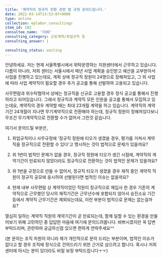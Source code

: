 ```yaml
---
title: '계약직의 정규직 전환 관련 법 규정 문의드립니다.'
date: 2022-03-14T13:53:07+0900
type: online
collection: eplabor_consultings
item_id: 182
consultee_name: '이OO'
consulting_category: 근로계약/취업규칙 등
consulting_answer: |
    
consulting_status: waiting
---
```


안녕하세요. 저는 현재 서울특별시에서 위탁운영하는 지원센터에서 근무하고 있습니다.
다름이 아니라, 저희 센터는 서울시에서 매년 사업 계획을 승인받고 예산을 교부받아서 사업을 진행하고 있는데요,
계획 상에 정규직 정원이 24명으로 정해져있고, 그 외 사업에 따라 사업 계약직이 필요할 경우 추가 공고를 통해 선발하여 고용되고 있습니다.

사무편람과 위수탁협약서 상에는 정규직을 신규로 고용할 경우 정식 공고를 통해서 진행하라고 되어있습니다.
그래서 정규직과 계약직 모든 인원을 공고를 통해서 모집하고 있는데요,
계약직의 경우 계약할 때는 최대 23개월 계약을 하고 있습니다.
계약직의 계약기간 24개월이 지나면 무기계약직으로 전환해야 하는데, 정규직 정원이 정해져있다보니 무조건 무기계약직으로 전환할 수가 없어서 그런것 같습니다.

여기서 문의드릴 부분은,

1. 취업규칙이나 사무규정에 &#039;정규직 정원에 티오가 생겼을 경우, 평가를 거쳐서 계약직을 정규직으로 전환할 수 있다&#039;고 명시하는 것이 법적으로 문제가 있을까요?

2. 위 1번이 법적인 문제가 없을 경우, 정규직 정원에 티오가 생긴 시점에, 계약직의 계약기간이 만료되지 않았더라도 정규직으로 전환하는 것이 법적인 문제가 있을까요?

3. 위 1번을 규정으로 만들 수 없어서, 정규직 티오가 생겼을 경우 재직 중인 계약직 직원이 정규직 공모에 응시하여 선발된다면 법적인 이슈는 없을까요?

4. 현재 내부 사무편람 상 계약직이었던 직원이 정규직으로 재입사 한 경우 기존의 계약직으로 근무했던 당시의 재직기간은 근무년수에 포함되지 않아서 승진소요 기간 등에서 계약직 근무기간은 제외되는데요, 이런 부분이 법적으로 문제는 없는걸까요?


열심히 일하는 계약직 직원의 계약기간이 곧 만료되는데, 함께 일할 수 있는 환경을 만들어보기 위해 고민하던 중 답답한 마음에 여기에 문의드려봅니다.
바쁘시겠지만 꼭 답변 부탁드리며, 관련하여 궁금하신점 있으면 편하게 연락주세요^^

(본 문의는 조직 차원이 아니라 제가 개인적으로 문의 드리는 부분이며, 법적인 이슈가 없다고 할 경우 조직에 정식으로 건의드리기 위한 근거로 삼으려고 합니다. 혹시나 저희 센터에 아시는 분이 있더라도 비밀 보장 부탁드립니다ㅜㅜ)
